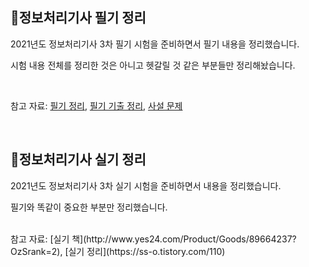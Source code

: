 ## 📝정보처리기사 필기 정리

2021년도 정보처리기사 3차 필기 시험을 준비하면서 필기 내용을 정리했습니다.

시험 내용 전체를 정리한 것은 아니고 헷갈릴 것 같은 부분들만 정리해놨습니다.

<br>

참고 자료: [필기 정리](https://1d1cblog.tistory.com/87), [필기 기출 정리](https://www.comcbt.com/xe/iz/4493129), [사설 문제](https://cafe.naver.com/soojebi/84596)

<br>

## 📝정보처리기사 실기 정리

2021년도 정보처리기사 3차 실기 시험을 준비하면서 내용을 정리했습니다.

필기와 똑같이 중요한 부분만 정리했습니다.

<br>
 참고 자료: [실기 책](http://www.yes24.com/Product/Goods/89664237?OzSrank=2), [실기 정리](https://ss-o.tistory.com/110)